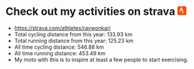 # Check out my activities on strava ![logo](https://github.com/raywonkari/raywonkari/blob/master/logo/strava.png)
* https://strava.com/athletes/raywonkari
* Total cycling distance from this year: 133.93 km
* Total running distance from this year: 125.23 km
* All time cycling distance: 546.88 km
* All time running distance: 453.49 km
* My moto with this is to inspire at least a few people to start exercising.

